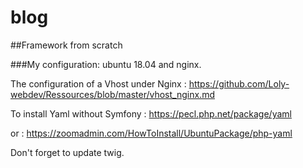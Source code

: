 # blog

##Framework from scratch

###My configuration:
ubuntu 18.04 and nginx.

The configuration of a Vhost under Nginx : https://github.com/Loly-webdev/Ressources/blob/master/vhost_nginx.md

To install Yaml without Symfony : https://pecl.php.net/package/yaml

or : https://zoomadmin.com/HowToInstall/UbuntuPackage/php-yaml

Don't forget to update twig.
